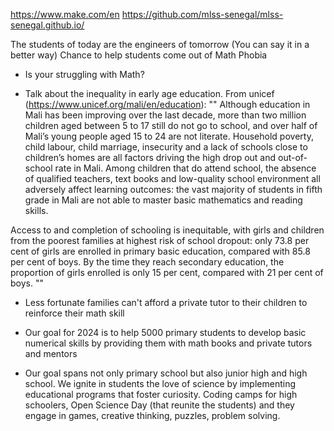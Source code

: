 
https://www.make.com/en
https://github.com/mlss-senegal/mlss-senegal.github.io/

The students of today are the engineers of tomorrow (You can say it in a better way)
Chance to help students come out of Math Phobia

- Is your struggling with Math?

- Talk about the inequality in early age education.
From unicef (https://www.unicef.org/mali/en/education):
""
Although education in Mali has been improving over the last decade, more than two million children aged between 5 to 17 still do not go to school, and over half of Mali’s young people aged 15 to 24 are not literate. Household poverty, child labour, child marriage, insecurity and a lack of schools close to children’s homes are all factors driving the high drop out and out-of-school rate in Mali. Among children that do attend school, the absence of qualified teachers, text books and low-quality school environment all adversely affect learning outcomes: the vast majority of students in fifth grade in Mali are not able to master basic mathematics and reading skills.

Access to and completion of schooling is inequitable, with girls and children from the poorest families at highest risk of school dropout: only 73.8 per cent of girls are enrolled in primary basic education, compared with 85.8 per cent of boys. By the time they reach secondary education, the proportion of girls enrolled is only 15 per cent, compared with 21 per cent of boys.
""
- Less fortunate families can't afford a private tutor to their children to reinforce their math skill
- Our goal for 2024 is to help 5000 primary students to develop basic numerical skills by providing them with math books and private tutors and mentors

- Our goal spans not only primary school but also junior high and high school. We ignite in students the love of science by implementing educational programs that foster curiosity. Coding camps for high schoolers, Open Science Day (that reunite the students) and they engage in games, creative thinking, puzzles, problem solving.
